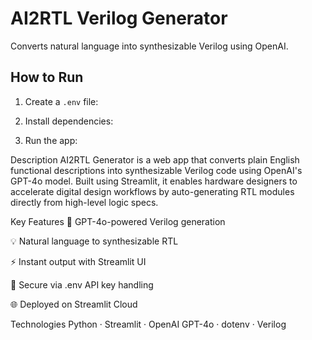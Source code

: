 # AI2RTL Verilog Generator

Converts natural language into synthesizable Verilog using OpenAI.

## How to Run

1. Create a `.env` file:


2. Install dependencies:


3. Run the app:

Description
AI2RTL Generator is a web app that converts plain English functional descriptions into synthesizable Verilog code using OpenAI's GPT-4o model. Built using Streamlit, it enables hardware designers to accelerate digital design workflows by auto-generating RTL modules directly from high-level logic specs.

Key Features
🧠 GPT-4o-powered Verilog generation

💡 Natural language to synthesizable RTL

⚡ Instant output with Streamlit UI

🔐 Secure via .env API key handling

🌐 Deployed on Streamlit Cloud

Technologies
Python · Streamlit · OpenAI GPT-4o · dotenv · Verilog
